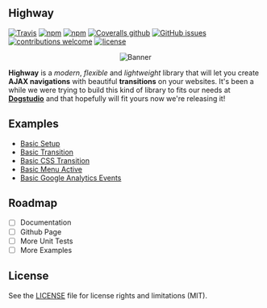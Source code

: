 ## Highway

[![Travis](https://img.shields.io/travis/Dogstudio/highway.svg)](https://travis-ci.org/Dogstudio/highway)
[![npm](https://img.shields.io/npm/v/@dogstudio/highway.svg)](https://www.npmjs.com/package/@dogstudio/highway)
[![npm](https://img.shields.io/npm/dt/@dogstudio/highway.svg)](https://www.npmjs.com/package/@dogstudio/highway)
[![Coveralls github](https://img.shields.io/coveralls/github/Dogstudio/highway.svg)](https://coveralls.io/github/Dogstudio/highway)
[![GitHub issues](https://img.shields.io/github/issues-raw/Dogstudio/highway.svg)](https://github.com/Dogstudio/highway/issues)
[![contributions welcome](https://img.shields.io/badge/contributions-welcome-brightgreen.svg?style=flat)](https://github.com/Dogstudio/highway/issues)
[![license](https://img.shields.io/github/license/Dogstudio/highway.svg)](https://github.com/Dogstudio/highway/blob/master/LICENSE)


<p align="center"><img src="https://i.imgur.com/AOEVomM.png" alt="Banner" /></p>

**Highway** is a *modern*, *flexible* and *lightweight* library that will let you create **AJAX navigations** with beautiful **transitions** on your websites. It's been a while we were trying to build this kind of library to fits our needs at [**Dogstudio**](https://www.dogstudio.co) and that hopefully will fit yours now we're releasing it!

## Examples

- [Basic Setup](https://github.com/Dogstudio/highway/tree/master/examples/basic-setup)
- [Basic Transition](https://github.com/Dogstudio/highway/tree/master/examples/basic-transition)
- [Basic CSS Transition](https://github.com/Dogstudio/highway/tree/master/examples/basic-css-transition)
- [Basic Menu Active](https://github.com/Dogstudio/highway/tree/master/examples/basic-menu-active)
- [Basic Google Analytics Events](https://github.com/Dogstudio/highway/tree/master/examples/basic-google-analytics)

## Roadmap

- [ ] Documentation
- [ ] Github Page
- [ ] More Unit Tests
- [ ] More Examples

## License

See the [LICENSE](https://github.com/Dogstudio/highway/blob/master/LICENSE) file for license rights and limitations (MIT).
